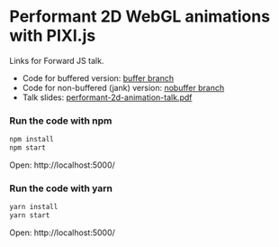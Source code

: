 # Performant 2D WebGL animations with PIXI.js

Links for Forward JS talk.

- Code for buffered version: [buffer branch](http://bit.ly/larry-fwdjs-2017-buffer)
- Code for non-buffered (jank) version: [nobuffer branch](http://bit.ly/larry-fwdjs-2017-nobuffer)
- Talk slides: [performant-2d-animation-talk.pdf](http://bit.ly/larry-fwdjs-2017-slides)

### Run the code with npm

```sh
npm install
npm start
```

Open: http://localhost:5000/


### Run the code with yarn

```sh
yarn install
yarn start
```

Open: http://localhost:5000/

